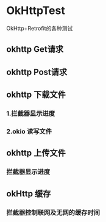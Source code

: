 # OkHttpTest
OkHttp+Retrofit的各种测试

## okhttp Get请求

## okhttp Post请求

## okhttp 下载文件
### 1.拦截器显示进度
### 2.okio 读写文件

## okhttp 上传文件
### 拦截器显示进度

## okHttp 缓存
### 拦截器控制联网及无网的缓存时间

